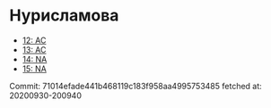 # Нурисламова
- [12: AC](12.md)
- [13: AC](13.md)
- [14: NA](14.md)
- [15: NA](15.md)

Commit: 71014efade441b468119c183f958aa4995753485
 fetched at: 20200930-200940
